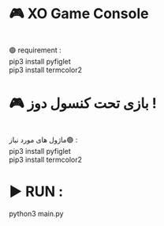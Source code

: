 # 🎮 XO Game Console<br/>
<br/>
🟢 requirement :<br/>
pip3 install pyfiglet<br/>
pip3 install termcolor2<br/>

# 🎮 بازی تحت کنسول دوز ! <br/>
<br/>
ماژول های مورد نیاز🟢  :<br/>
pip3 install pyfiglet<br/>
pip3 install termcolor2<br/>

# ▶ RUN :<br/>
python3 main.py
